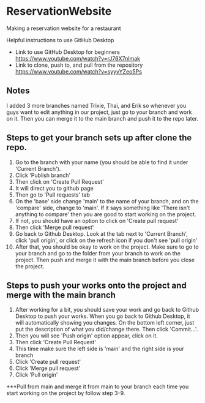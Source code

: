# ReservationWebsite
 Making a reservation website for a restaurant

Helpful instructions to use GitHub Desktop
- Link to use GitHub Desktop for beginners<br/>
https://www.youtube.com/watch?v=rJ76X7nImak <br/>
- Link to clone, push to, and pull from the repository<br/>
https://www.youtube.com/watch?v=syyvYZeo5Ps

## Notes
I added 3 more branches named Trixie, Thai, and Erik so whenever you guys want to edit 
anything in our project, just go to your branch and work on it. Then you can merge it to the
main branch and push it to the repo later.

## Steps to get your branch sets up after clone the repo.
1. Go to the branch with your name (you should be able to find it under 'Current Branch').
2. Click 'Publish branch'
3. Then click on 'Create Pull Request'
4. It will direct you to github page
5. Then go to 'Pull requests' tab
6. On the 'base' side change 'main' to the name of your branch, and on the 'compare' side, 
change to 'main'. If it says something like 'There isn't anything to compare' then you are good 
to start working on the project. 
7. If not, you should have an option to click on 'Create pull request'
8. Then click 'Merge pull request'
9. Go back to Github Desktop. Look at the tab next to 'Current Branch', click 'pull origin', or 
click on the refresh icon if you don't see 'pull origin'
10. After that, you should be okay to work on the project. Make sure to go to your branch and 
go to the folder from your branch to work on the project. Then push and merge it with the main
branch before you close the project.

## Steps to push your works onto the project and merge with the main branch
1. After working for a bit, you should save your work and go back to Github Desktop to push your 
works. When you go back to Github Desktop, it will automatically showing you changes. 
On the bottom left corner, just put the description of what you did/change there. Then click 
'Commit...'.
2. Then you will see 'Push origin' option appear, click on it.
3. Then click 'Create Pull Request'
4. This time make sure the left side is 'main' and the right side is your branch
5. Click 'Create pull request'
6. Click 'Merge pull request'
7. Click 'Pull origin'

***Pull from main and merge it from main to your branch each time you start working on the project
by follow step 3-9.




